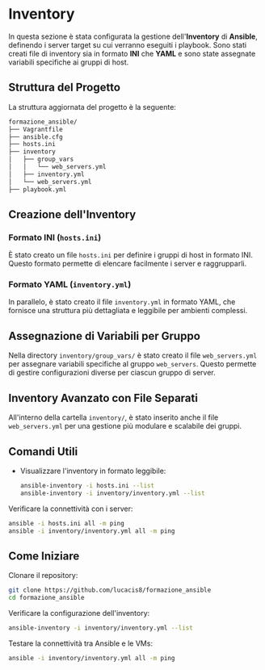 # Inventory

In questa sezione è stata configurata la gestione dell'**Inventory** di **Ansible**, definendo i server target su cui verranno eseguiti i playbook. Sono stati creati file di inventory sia in formato **INI** che **YAML** e sono state assegnate variabili specifiche ai gruppi di host.

## Struttura del Progetto

La struttura aggiornata del progetto è la seguente:
```bash
formazione_ansible/ 
├── Vagrantfile 
├── ansible.cfg 
├── hosts.ini 
├── inventory 
│   ├── group_vars 
│   │   └── web_servers.yml 
│   ├── inventory.yml 
│   └── web_servers.yml 
├── playbook.yml
```

## Creazione dell'Inventory

### Formato INI (`hosts.ini`)

È stato creato un file `hosts.ini` per definire i gruppi di host in formato INI. Questo formato permette di elencare facilmente i server e raggrupparli.

### Formato YAML (`inventory.yml`)

In parallelo, è stato creato il file `inventory.yml` in formato YAML, che fornisce una struttura più dettagliata e leggibile per ambienti complessi.

## Assegnazione di Variabili per Gruppo

Nella directory `inventory/group_vars/` è stato creato il file `web_servers.yml` per assegnare variabili specifiche al gruppo `web_servers`. Questo permette di gestire configurazioni diverse per ciascun gruppo di server.

## Inventory Avanzato con File Separati

All'interno della cartella `inventory/`, è stato inserito anche il file `web_servers.yml` per una gestione più modulare e scalabile dei gruppi.

## Comandi Utili

- Visualizzare l'inventory in formato leggibile:

  ```bash
  ansible-inventory -i hosts.ini --list
  ansible-inventory -i inventory/inventory.yml --list
  ```

Verificare la connettività con i server:
  ```bash
  ansible -i hosts.ini all -m ping
  ansible -i inventory/inventory.yml all -m ping
  ```

## Come Iniziare

Clonare il repository:
  ```bash
  git clone https://github.com/lucacis8/formazione_ansible
  cd formazione_ansible
  ```

Verificare la configurazione dell'inventory:
  ```bash
  ansible-inventory -i inventory/inventory.yml --list
  ```

Testare la connettività tra Ansible e le VMs:
  ```bash
  ansible -i inventory/inventory.yml all -m ping
  ```
